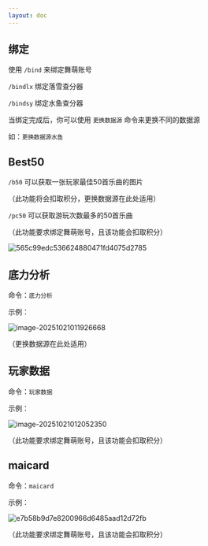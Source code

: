 ```yaml
---
layout: doc
---
```


## 绑定

使用  `/bind` 来绑定舞萌账号

`/bindlx` 绑定落雪查分器

`/bindsy` 绑定水鱼查分器

当绑定完成后，你可以使用 `更换数据源` 命令来更换不同的数据源

如：`更换数据源水鱼`

## Best50

`/b50` 可以获取一张玩家最佳50首乐曲的图片

（此功能将会扣取积分，更换数据源在此处适用）

`/pc50` 可以获取游玩次数最多的50首乐曲

（此功能要求绑定舞萌账号，且该功能会扣取积分）

![565c99edc536624880471fd4075d2785](https://cn-sy1.rains3.com/takesbot/2025/10/565c99edc536624880471fd4075d2785.png)

## 底力分析

命令：`底力分析`

示例：

![image-20251021011926668](https://cn-sy1.rains3.com/takesbot/2025/10/941ee117995760a3a9d112ad4fd9b278.png)

（更换数据源在此处适用）

## 玩家数据

命令：`玩家数据`

示例：

![image-20251021012052350](https://cn-sy1.rains3.com/takesbot/2025/10/c9190a1627385c7eb9985852732a8876.png)

（此功能要求绑定舞萌账号，且该功能会扣取积分）

## maicard

命令：`maicard`

示例：

![e7b58b9d7e8200966d6485aad12d72fb](https://cn-sy1.rains3.com/takesbot/2025/10/e7b58b9d7e8200966d6485aad12d72fb.png)

（此功能要求绑定舞萌账号，且该功能会扣取积分）
